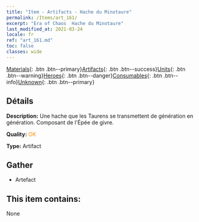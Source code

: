 ```yaml
---
title: "Item - Artifacts - Hache du Minotaure"
permalink: /Items/art_161/
excerpt: "Era of Chaos  Hache du Minotaure"
last_modified_at: 2021-03-24
locale: fr
ref: "art_161.md"
toc: false
classes: wide
---
```

 [Materials](/fr/Items/){: .btn .btn--primary}[Artifacts](/fr/Items/Artifacts/){: .btn .btn--success}[Units](/fr/Items/Units/){: .btn .btn--warning}[Heroes](/fr/Items/Heroes/){: .btn .btn--danger}[Consumables](/fr/Items/Consumables/){: .btn .btn--info}[Unknown](/fr/Items/Unknown/){: .btn .btn--primary}

## Détails
 **Description:** Une hache que les Taurens se transmettent de génération en génération. Composant de l'Épée de givre.

 **Quality:** <span style="color: #FF8C00">OK</span>

 **Type:** Artifact

## Gather

*    Artefact 

## This item contains:

  None

